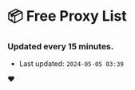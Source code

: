 # :package: Free Proxy List
### Updated every 15 minutes.

- Last updated: `2024-05-05 03:39`

:heart:
